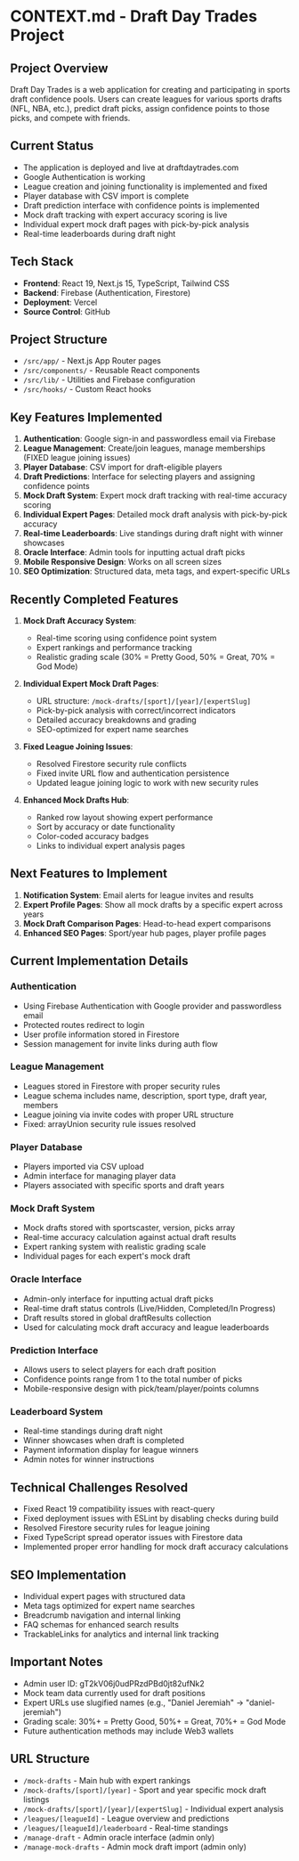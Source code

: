 # CONTEXT.md - Draft Day Trades Project

## Project Overview
Draft Day Trades is a web application for creating and participating in sports draft confidence pools. Users can create leagues for various sports drafts (NFL, NBA, etc.), predict draft picks, assign confidence points to those picks, and compete with friends.

## Current Status
- The application is deployed and live at draftdaytrades.com
- Google Authentication is working
- League creation and joining functionality is implemented and fixed
- Player database with CSV import is complete
- Draft prediction interface with confidence points is implemented
- Mock draft tracking with expert accuracy scoring is live
- Individual expert mock draft pages with pick-by-pick analysis
- Real-time leaderboards during draft night

## Tech Stack
- **Frontend**: React 19, Next.js 15, TypeScript, Tailwind CSS
- **Backend**: Firebase (Authentication, Firestore)
- **Deployment**: Vercel
- **Source Control**: GitHub

## Project Structure
- `/src/app/` - Next.js App Router pages
- `/src/components/` - Reusable React components
- `/src/lib/` - Utilities and Firebase configuration
- `/src/hooks/` - Custom React hooks

## Key Features Implemented
1. **Authentication**: Google sign-in and passwordless email via Firebase
2. **League Management**: Create/join leagues, manage memberships (FIXED league joining issues)
3. **Player Database**: CSV import for draft-eligible players
4. **Draft Predictions**: Interface for selecting players and assigning confidence points
5. **Mock Draft System**: Expert mock draft tracking with real-time accuracy scoring
6. **Individual Expert Pages**: Detailed mock draft analysis with pick-by-pick accuracy
7. **Real-time Leaderboards**: Live standings during draft night with winner showcases
8. **Oracle Interface**: Admin tools for inputting actual draft picks
9. **Mobile Responsive Design**: Works on all screen sizes
10. **SEO Optimization**: Structured data, meta tags, and expert-specific URLs

## Recently Completed Features
1. **Mock Draft Accuracy System**: 
   - Real-time scoring using confidence point system
   - Expert rankings and performance tracking
   - Realistic grading scale (30% = Pretty Good, 50% = Great, 70% = God Mode)

2. **Individual Expert Mock Draft Pages**:
   - URL structure: `/mock-drafts/[sport]/[year]/[expertSlug]`
   - Pick-by-pick analysis with correct/incorrect indicators
   - Detailed accuracy breakdowns and grading
   - SEO-optimized for expert name searches

3. **Fixed League Joining Issues**:
   - Resolved Firestore security rule conflicts
   - Fixed invite URL flow and authentication persistence
   - Updated league joining logic to work with new security rules

4. **Enhanced Mock Drafts Hub**:
   - Ranked row layout showing expert performance
   - Sort by accuracy or date functionality
   - Color-coded accuracy badges
   - Links to individual expert analysis pages

## Next Features to Implement
1. **Notification System**: Email alerts for league invites and results
2. **Expert Profile Pages**: Show all mock drafts by a specific expert across years
3. **Mock Draft Comparison Pages**: Head-to-head expert comparisons
4. **Enhanced SEO Pages**: Sport/year hub pages, player profile pages

## Current Implementation Details

### Authentication
- Using Firebase Authentication with Google provider and passwordless email
- Protected routes redirect to login
- User profile information stored in Firestore
- Session management for invite links during auth flow

### League Management
- Leagues stored in Firestore with proper security rules
- League schema includes name, description, sport type, draft year, members
- League joining via invite codes with proper URL structure
- Fixed: arrayUnion security rule issues resolved

### Player Database
- Players imported via CSV upload
- Admin interface for managing player data
- Players associated with specific sports and draft years

### Mock Draft System
- Mock drafts stored with sportscaster, version, picks array
- Real-time accuracy calculation against actual draft results
- Expert ranking system with realistic grading scale
- Individual pages for each expert's mock draft

### Oracle Interface
- Admin-only interface for inputting actual draft picks
- Real-time draft status controls (Live/Hidden, Completed/In Progress)
- Draft results stored in global draftResults collection
- Used for calculating mock draft accuracy and league leaderboards

### Prediction Interface
- Allows users to select players for each draft position
- Confidence points range from 1 to the total number of picks
- Mobile-responsive design with pick/team/player/points columns

### Leaderboard System
- Real-time standings during draft night
- Winner showcases when draft is completed
- Payment information display for league winners
- Admin notes for winner instructions

## Technical Challenges Resolved
- Fixed React 19 compatibility issues with react-query
- Fixed deployment issues with ESLint by disabling checks during build
- Resolved Firestore security rules for league joining
- Fixed TypeScript spread operator issues with Firestore data
- Implemented proper error handling for mock draft accuracy calculations

## SEO Implementation
- Individual expert pages with structured data
- Meta tags optimized for expert name searches
- Breadcrumb navigation and internal linking
- FAQ schemas for enhanced search results
- TrackableLinks for analytics and internal link tracking

## Important Notes
- Admin user ID: gT2kV06j0udPRzdPBd0jt82ufNk2
- Mock team data currently used for draft positions
- Expert URLs use slugified names (e.g., "Daniel Jeremiah" → "daniel-jeremiah")
- Grading scale: 30%+ = Pretty Good, 50%+ = Great, 70%+ = God Mode
- Future authentication methods may include Web3 wallets

## URL Structure
- `/mock-drafts` - Main hub with expert rankings
- `/mock-drafts/[sport]/[year]` - Sport and year specific mock draft listings
- `/mock-drafts/[sport]/[year]/[expertSlug]` - Individual expert analysis
- `/leagues/[leagueId]` - League overview and predictions
- `/leagues/[leagueId]/leaderboard` - Real-time standings
- `/manage-draft` - Admin oracle interface (admin only)
- `/manage-mock-drafts` - Admin mock draft import (admin only)


